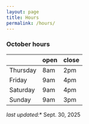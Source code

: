 ```yaml
---
layout: page
title: Hours
permalink: /hours/
---
```


### October hours 

|  | open | close |
|-----|------|-------|
| Thursday | 8am | 2pm |
| Friday | 9am | 4pm |
| Saturday | 9am | 4pm |
| Sunday | 9am | 3pm |

*last updated:** Sept. 30, 2025
